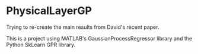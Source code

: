 # PhysicalLayerGP
Trying to re-create the main results from David's recent paper.

This is a project using MATLAB's GaussianProcessRegressor library and the Python SkLearn GPR library. 

